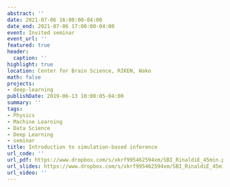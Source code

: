 ```yaml
---
abstract: ''
date: 2021-07-06 16:00:00-04:00
date_end: 2021-07-06 17:00:00-04:00
event: Invited seminar
event_url: ''
featured: true
header:
  caption: ''
highlight: true
location: Center for Brain Science, RIKEN, Wako
math: false
projects:
- deep-learning
publishDate: 2019-06-13 10:00:05-04:00
summary: ''
tags:
- Physics
- Machine Learning
- Data Science
- Deep Learning
- seminar
title: Introduction to simulation-based inference
url_code: ''
url_pdf: https://www.dropbox.com/s/xkrf995462594xm/SBI_RinaldiE_45min.pdf?dl=0
url_slides: https://www.dropbox.com/s/xkrf995462594xm/SBI_RinaldiE_45min.pdf?dl=0
url_video: ''
---
```


